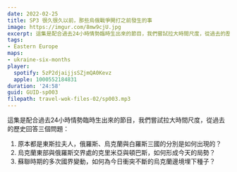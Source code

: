 ```yaml
---
date: 2022-02-25
title: SP3 很久很久以前，那些烏俄戰爭開打之前發生的事
image: https://imgur.com/8mw9cjU.jpg
excerpt: 這集是配合過去24小時情勢臨時生出來的節目，我們嘗試拉大時間尺度，從過去的歷史了解今天烏克蘭與俄羅斯情勢的形成。
tags:
- Eastern Europe
maps:
- ukraine-six-months
player:
  spotify: 5zP2djaijjsSZjmQA0Kevz
  apple: 1000552184831
duration: '24:58'
guid: GUID-sp003
filepath: travel-wok-files-02/sp003.mp3
---
```

這集是配合過去24小時情勢臨時生出來的節目，我們嘗試拉大時間尺度，從過去的歷史回答三個問題：

1. 原本都是東斯拉夫人，俄羅斯、烏克蘭與白羅斯三國的分別是如何出現的？
2. 烏克蘭東部與俄羅斯交界處的克里米亞與頓巴斯，如何形成今天的局勢？
3. 蘇聯時期的多次國界變動，如何為今日衝突不斷的烏克蘭邊境埋下種子？